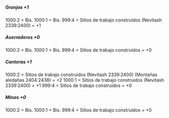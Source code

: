 ##### Granjas +1
1000:2 = Bis.
1000:1 = Bis.
999:4 = Sitios de trabajo construidos (Nevitash 2339:2400) = +1

##### Aserraderos +0
1000:2 = Bis.
1000:1 = Bis.
999:4 = Sitios de trabajo construidos = +0

##### Canteras +1
1000:2 = Sitios de trabajo construidos (Nevitash 2339:2400) (Montañas aledañas 2404:2438) = +2
1000:1 = Sitios de trabajo construidos (Nevitash 2339:2400) = +1
999:4 = Sitios de trabajo construidos = +0

##### Minas +0
1000:2 = Bis.
1000:1 = Bis.
999:4 = Sitios de trabajo construidos = +0